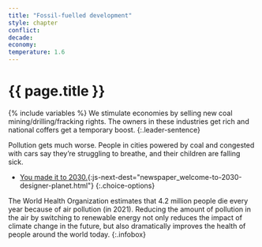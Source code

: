 ```yaml
---
title: "Fossil-fuelled development"
style: chapter
conflict: 
decade: 
economy: 
temperature: 1.6
---
```


<h1>{{ page.title }}</h1>

{% include variables %}
We stimulate economies by selling new coal mining/drilling/fracking rights. The owners in these industries get rich and national coffers get a temporary boost.
{:.leader-sentence}

Pollution gets much worse. People in cities powered by coal and congested with cars say they’re struggling to breathe, and their children are falling sick.

- [You made it to 2030.](part-page_2030.html){:js-next-dest="newspaper_welcome-to-2030-designer-planet.html"}
{:.choice-options}

The World Health Organization estimates that 4.2 million people die every year because of air pollution (in 2021). Reducing the amount of pollution in the air by switching to renewable energy not only reduces the impact of climate change in the future, but also dramatically improves the health of people around the world today.
{:.infobox}
